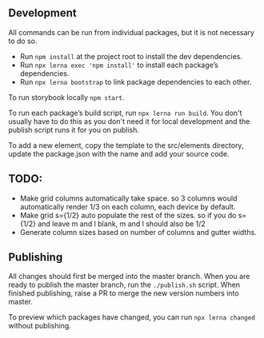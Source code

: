 ## Development
All commands can be run from individual packages, but it is not necessary to do so.

- Run `npm install` at the project root to install the dev dependencies.
- Run `npx lerna exec 'npm install'` to install each package’s dependencies.
- Run `npx lerna bootstrap` to link package dependencies to each other.

To run storybook locally `npm start`.

To run each package’s build script, run `npx lerna run build`. You don't usually have to do this as you don't need it for local development and the publish script runs it for you on publish.

To add a new element, copy the template to the src/elements directory, update the package.json with the name and add your source code.

## TODO:
- Make grid columns automatically take space. so 3 columns would automatically render 1/3 on each column, each device by default.
- Make grid s={1/2} auto populate the rest of the sizes. so if you do s={1/2} and leave m and l blank, m and l should also be 1/2
- Generate column sizes based on number of columns and gutter widths.

## Publishing
All changes should first be merged into the master branch. When you are ready to publish the master branch, run the `./publish.sh` script. When finished publishing, raise a PR to merge the new version numbers into master.

To preview which packages have changed, you can run `npx lerna changed` without publishing.
